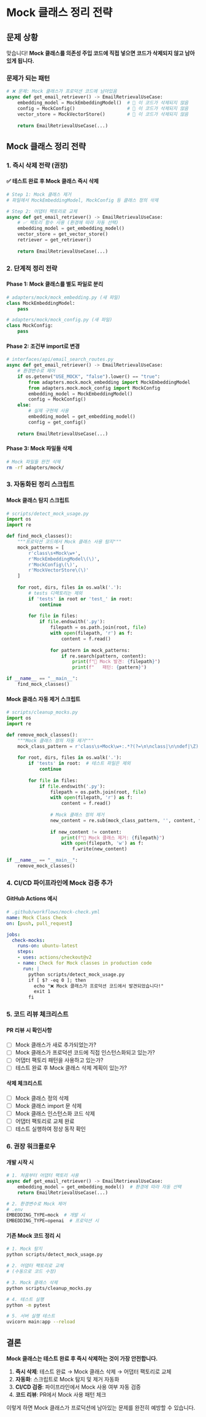 # Mock 클래스 정리 전략

## 문제 상황

맞습니다! **Mock 클래스를 의존성 주입 코드에 직접 넣으면 코드가 삭제되지 않고 남아있게 됩니다.**

### 문제가 되는 패턴
```python
# ❌ 문제: Mock 클래스가 프로덕션 코드에 남아있음
async def get_email_retriever() -> EmailRetrievalUseCase:
    embedding_model = MockEmbeddingModel()  # 🚨 이 코드가 삭제되지 않음
    config = MockConfig()                   # 🚨 이 코드가 삭제되지 않음
    vector_store = MockVectorStore()        # 🚨 이 코드가 삭제되지 않음
    
    return EmailRetrievalUseCase(...)
```

## Mock 클래스 정리 전략

### 1. 즉시 삭제 전략 (권장)

#### ✅ 테스트 완료 후 Mock 클래스 즉시 삭제
```python
# Step 1: Mock 클래스 제거
# 파일에서 MockEmbeddingModel, MockConfig 등 클래스 정의 삭제

# Step 2: 어댑터 팩토리로 교체
async def get_email_retriever() -> EmailRetrievalUseCase:
    # ✅ 팩토리 함수 사용 (환경에 따라 자동 선택)
    embedding_model = get_embedding_model()
    vector_store = get_vector_store()
    retriever = get_retriever()
    
    return EmailRetrievalUseCase(...)
```

### 2. 단계적 정리 전략

#### Phase 1: Mock 클래스를 별도 파일로 분리
```python
# adapters/mock/mock_embedding.py (새 파일)
class MockEmbeddingModel:
    pass

# adapters/mock/mock_config.py (새 파일)  
class MockConfig:
    pass
```

#### Phase 2: 조건부 import로 변경
```python
# interfaces/api/email_search_routes.py
async def get_email_retriever() -> EmailRetrievalUseCase:
    # 환경변수로 제어
    if os.getenv("USE_MOCK", "false").lower() == "true":
        from adapters.mock.mock_embedding import MockEmbeddingModel
        from adapters.mock.mock_config import MockConfig
        embedding_model = MockEmbeddingModel()
        config = MockConfig()
    else:
        # 실제 구현체 사용
        embedding_model = get_embedding_model()
        config = get_config()
    
    return EmailRetrievalUseCase(...)
```

#### Phase 3: Mock 파일들 삭제
```bash
# Mock 파일들 완전 삭제
rm -rf adapters/mock/
```

### 3. 자동화된 정리 스크립트

#### Mock 클래스 탐지 스크립트
```python
# scripts/detect_mock_usage.py
import os
import re

def find_mock_classes():
    """프로덕션 코드에서 Mock 클래스 사용 탐지"""
    mock_patterns = [
        r'class\s+Mock\w+',
        r'MockEmbeddingModel\(\)',
        r'MockConfig\(\)',
        r'MockVectorStore\(\)'
    ]
    
    for root, dirs, files in os.walk('.'):
        # tests 디렉토리는 제외
        if 'tests' in root or 'test_' in root:
            continue
            
        for file in files:
            if file.endswith('.py'):
                filepath = os.path.join(root, file)
                with open(filepath, 'r') as f:
                    content = f.read()
                    
                for pattern in mock_patterns:
                    if re.search(pattern, content):
                        print(f"🚨 Mock 발견: {filepath}")
                        print(f"   패턴: {pattern}")

if __name__ == "__main__":
    find_mock_classes()
```

#### Mock 클래스 자동 제거 스크립트
```python
# scripts/cleanup_mocks.py
import os
import re

def remove_mock_classes():
    """Mock 클래스 정의 자동 제거"""
    mock_class_pattern = r'class\s+Mock\w+:.*?(?=\n\nclass|\n\ndef|\Z)'
    
    for root, dirs, files in os.walk('.'):
        if 'tests' in root:  # 테스트 파일은 제외
            continue
            
        for file in files:
            if file.endswith('.py'):
                filepath = os.path.join(root, file)
                with open(filepath, 'r') as f:
                    content = f.read()
                
                # Mock 클래스 정의 제거
                new_content = re.sub(mock_class_pattern, '', content, flags=re.DOTALL)
                
                if new_content != content:
                    print(f"🧹 Mock 클래스 제거: {filepath}")
                    with open(filepath, 'w') as f:
                        f.write(new_content)

if __name__ == "__main__":
    remove_mock_classes()
```

### 4. CI/CD 파이프라인에 Mock 검증 추가

#### GitHub Actions 예시
```yaml
# .github/workflows/mock-check.yml
name: Mock Class Check
on: [push, pull_request]

jobs:
  check-mocks:
    runs-on: ubuntu-latest
    steps:
    - uses: actions/checkout@v2
    - name: Check for Mock classes in production code
      run: |
        python scripts/detect_mock_usage.py
        if [ $? -eq 0 ]; then
          echo "❌ Mock 클래스가 프로덕션 코드에서 발견되었습니다!"
          exit 1
        fi
```

### 5. 코드 리뷰 체크리스트

#### PR 리뷰 시 확인사항
- [ ] Mock 클래스가 새로 추가되었는가?
- [ ] Mock 클래스가 프로덕션 코드에 직접 인스턴스화되고 있는가?
- [ ] 어댑터 팩토리 패턴을 사용하고 있는가?
- [ ] 테스트 완료 후 Mock 클래스 삭제 계획이 있는가?

#### 삭제 체크리스트
- [ ] Mock 클래스 정의 삭제
- [ ] Mock 클래스 import 문 삭제
- [ ] Mock 클래스 인스턴스화 코드 삭제
- [ ] 어댑터 팩토리로 교체 완료
- [ ] 테스트 실행하여 정상 동작 확인

### 6. 권장 워크플로우

#### 개발 시작 시
```python
# 1. 처음부터 어댑터 팩토리 사용
async def get_email_retriever() -> EmailRetrievalUseCase:
    embedding_model = get_embedding_model()  # 환경에 따라 자동 선택
    return EmailRetrievalUseCase(...)

# 2. 환경변수로 Mock 제어
# .env
EMBEDDING_TYPE=mock  # 개발 시
EMBEDDING_TYPE=openai  # 프로덕션 시
```

#### 기존 Mock 코드 정리 시
```bash
# 1. Mock 탐지
python scripts/detect_mock_usage.py

# 2. 어댑터 팩토리로 교체
# (수동으로 코드 수정)

# 3. Mock 클래스 삭제
python scripts/cleanup_mocks.py

# 4. 테스트 실행
python -m pytest

# 5. 서버 실행 테스트
uvicorn main:app --reload
```

## 결론

**Mock 클래스는 테스트 완료 후 즉시 삭제하는 것이 가장 안전합니다.**

1. **즉시 삭제**: 테스트 완료 → Mock 클래스 삭제 → 어댑터 팩토리로 교체
2. **자동화**: 스크립트로 Mock 탐지 및 제거 자동화
3. **CI/CD 검증**: 파이프라인에서 Mock 사용 여부 자동 검증
4. **코드 리뷰**: PR에서 Mock 사용 패턴 체크

이렇게 하면 Mock 클래스가 프로덕션에 남아있는 문제를 완전히 예방할 수 있습니다.
